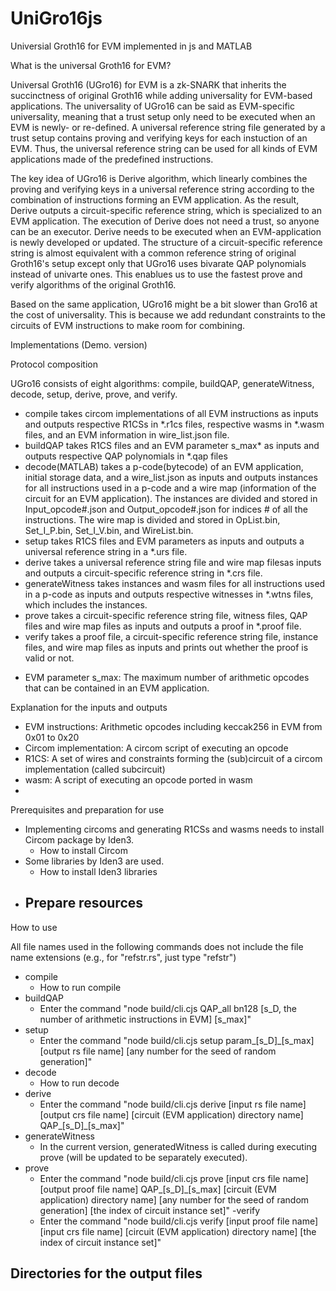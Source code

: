 # UniGro16js
Universial Groth16 for EVM implemented in js and MATLAB

What is the universal Groth16 for EVM?

Universal Groth16 (UGro16) for EVM is a zk-SNARK that inherits the succinctness of original Groth16 while adding universality for EVM-based applications. The universality of UGro16 can be said as EVM-specific universality, meaning that a trust setup only need to be executed when an EVM is newly- or re-defined. A universal reference string file generated by a trust setup contains proving and verifying keys for each instuction of an EVM. Thus, the universal reference string can be used for all kinds of EVM applications made of the predefined instructions.

The key idea of UGro16 is Derive algorithm, which linearly combines the proving and verifying keys in a universal reference string according to the combination of instructions forming an EVM application. As the result, Derive outputs a circuit-specific reference string, which is specialized to an EVM application. The execution of Derive does not need a trust, so anyone can be an executor. Derive needs to be executed when an EVM-application is newly developed or updated. The structure of a circuit-specific reference string is almost equivalent with a common reference string of original Groth16's setup except only that UGro16 uses bivarate QAP polynomials instead of univarte ones. This enablues us to use the fastest prove and verify algorithms of the original Groth16.

Based on the same application, UGro16 might be a bit slower than Gro16 at the cost of universality. This is because we add redundant constraints to the circuits of EVM instructions to make room for combining.

Implementations (Demo. version)

Protocol composition

UGro16 consists of eight algorithms: compile, buildQAP, generateWitness, decode, setup, derive, prove, and verify.
- compile takes circom implementations of all EVM instructions as inputs and outputs respective R1CSs in \*.r1cs files, respective wasms in \*.wasm files, and an EVM information in wire_list.json file.
- buildQAP takes R1CS files and an EVM parameter s_max* as inputs and outputs respective QAP polynomials in \*.qap files
- decode(MATLAB) takes a p-code(bytecode) of an EVM application, initial storage data, and a wire_list.json as inputs and outputs instances for all instructions used in a p-code and a wire map (information of the circuit for an EVM application). The instances are divided and stored in Input_opcode#.json and Output_opcode#.json for indices # of all the instructions. The wire map is divided and stored in OpList.bin, Set_I_P.bin, Set_I_V.bin, and WireList.bin.
- setup takes R1CS files and EVM parameters as inputs and outputs a universal reference string in a \*.urs file.
- derive takes a universal reference string file and wire map filesas inputs and outputs a circuit-specific reference string in \*.crs file.
- generateWitness takes instances and wasm files for all instructions used in a p-code as inputs and outputs respective witnesses in \*.wtns files, which includes the instances.
- prove takes a circuit-specific reference string file, witness files, QAP files and wire map files as inputs and outputs a proof in \*.proof file.
- verify takes a proof file, a circuit-specific reference string file, instance files, and wire map files as inputs and prints out whether the proof is valid or not.

* EVM parameter s_max: The maximum number of arithmetic opcodes that can be contained in an EVM application.

Explanation for the inputs and outputs

- EVM instructions: Arithmetic opcodes including keccak256 in EVM from 0x01 to 0x20
- Circom implementation: A circom script of executing an opcode
- R1CS: A set of wires and constraints forming the (sub)circuit of a circom implementation (called subcircuit)
- wasm: A script of executing an opcode ported in wasm
- 

Prerequisites and preparation for use

- Implementing circoms and generating R1CSs and wasms needs to install Circom package by Iden3.
  - How to install Circom
- Some libraries by Iden3 are used.
  - How to install Iden3 libraries
- Prepare resources
  - 

How to use

All file names used in the following commands does not include the file name extensions (e.g., for "refstr.rs", just type "refstr")
- compile
  - How to run compile
- buildQAP
  - Enter the command "node build/cli.cjs QAP_all bn128 \[s_D, the number of arithmetic instructions in EVM] \[s_max]"
- setup
  - Enter the command "node build/cli.cjs setup param\_\[s_D]\_\[s_max] \[output rs file name] \[any number for the seed of random generation]"
- decode
  - How to run decode
- derive
  - Enter the command "node build/cli.cjs derive \[input rs file name] \[output crs file name] \[circuit (EVM application) directory name] QAP\_\[s_D]\_\[s_max]"
- generateWitness
  - In the current version, generatedWitness is called during executing prove (will be updated to be separately executed).
- prove
  - Enter the command "node build/cli.cjs prove \[input crs file name] \[output proof file name] QAP\_\[s_D]\_\[s_max] \[circuit (EVM application) directory name] \[any number for the seed of random generation] \[the index of circuit instance set]"
 -verify
  - Enter the command "node build/cli.cjs verify \[input proof file name] \[input crs file name] \[circuit (EVM application) directory name] \[the index of circuit instance set]"

Directories for the output files
- 


